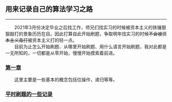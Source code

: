 ## 用来记录自己的算法学习之路
----------------------
&emsp;&emsp;2021年3月份决定毕业之后找工作，师兄们找实习的时候被资本主义的铁锤狠狠敲打的景象历历在目。因此打算自此开始刷题，争取明年找实习的时候~~不会被资本主义毒打~~被资本主义打的轻一点。  
&emsp;&emsp;目前为止怎么开始刷题、从哪里开始刷题、用什么语言开始刷题，我对此都是一无所知的，一切都是从零开始，慢慢开始摸索着前进。
### [第一章](./doc/chapter1.md)
 &emsp;&emsp;这里主要是一些基本的概念包括位操作，递归等等。

### [平时刷题的一些记录](./doc/杂刷索引.md)
